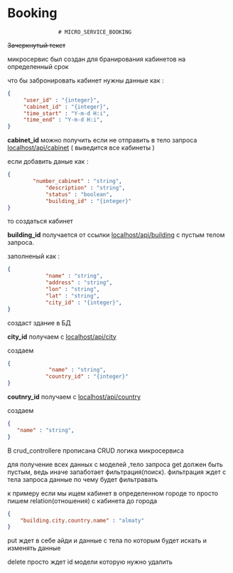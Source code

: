 # Booking
					# MICRO_SERVICE_BOOKING 
~~Зачеркнутый текст~~    

микросервис был создан для бранирования кабинетов на определенный срок 

что бы забронировать кабинет нужны данные как :
```json
{
     "user_id" : "{integer}",
     "cabinet_id" : "{integer}",
     "time_start" : "Y-m-d H:i",
     "time_end" : "Y-m-d H:i",
}
```
**cabinet_id** можно получить если не отправить в тело запроса [localhost/api/cabinet](http://localhost:8000/api/cabinet) ( выведится все кабинеты )

если добавить даные как :
```json
{
   	    "number_cabinet" : "string",
            "description" : "string",
            "status" : "boolean",
            "building_id" : "{integer}"
}
```
то создаться кабинет 

**building_id** получается от ссылки  [localhost/api/building](http://localhost/api/building) с пустым телом запроса.

заполненый как :
```json
{
            "name" : "string",
            "address" : "string",
            "lon" : "string",
            "lat" : "string",
            "city_id" : "{integer}",
}
```
создаст  здание в БД

**city_id** получаем с  [localhost/api/city](http://localhost/api/city)  

создаем 
```json
{
             "name" : "string",
            "country_id" : "{integer}"
}
```
**coutnry_id** получаем с  [ localhost/api/country](http://localhost/api/country)  

создаем 
```json
{
   "name" : "string",
}
```

B crud_controllerе прописана CRUD логика микросервиса 


для получение всех данных с моделей ,тело запроса get должен быть пустым,  ведь иначе запаботает фильтрация(поиск).
фильтрация ждет с тела запроса данные по чему будет фильтравать 

к примеру 
если мы ищем кабинет в определенном городе то просто пишем relation(отношения) с кабинета до города 
```json
{
	"building.city.country.name" : "almaty"
}
```

put ждет в себе айди и данные с тела по которым будет искать и изменять данные 

delete просто ждет id модели которую нужно удалить 


